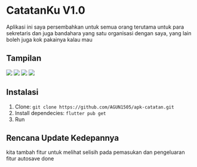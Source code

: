 # CatatanKu V1.0

Aplikasi ini saya persembahkan untuk semua orang terutama untuk para sekretaris dan juga bandahara yang satu organisasi dengan saya, yang lain boleh juga kok pakainya kalau mau

## Tampilan

<img src="http://rav.000.pe/wp-content/uploads/2024/07/3-135x300.jpg" style="max-width:100%;">
<img src="http://rav.000.pe/wp-content/uploads/2024/07/4-135x300.jpg" style="max-width:100%;">
<img src="http://rav.000.pe/wp-content/uploads/2024/07/1-135x300.jpg" style="max-width:100%;">
<img src="http://rav.000.pe/wp-content/uploads/2024/07/2-135x300.jpg" style="max-width:100%;">

## Instalasi

1. Clone: `git clone https://github.com/AGUN1505/apk-catatan.git`
2. Install dependecies: `flutter pub get`
3. Run

## Rencana Update Kedepannya

kita tambah fitur untuk melihat selisih pada pemasukan dan pengeluaran
fitur autosave done
